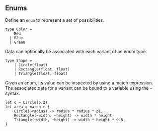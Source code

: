 ## Enums

Define an `enum` to represent a set of possibilities.
```
type Color =
    Red
  | Blue
  | Green
```

Data can optionally be associated with each variant of an enum type.
```
type Shape =
    | Circle(float)
    | Rectangle(float, float)
    | Triangle(float, float)
```

Given an enum, its value can be inspected by using a match expression.
The associated data for a variant can be bound to a variable using the `~` syntax.
```
let c = Circle(5.2)
let area = match c {
    Circle(~radius) -> radius * radius * pi,
    Rectangle(~width, ~height) -> width * height,
    Triangle(~width, ~height) -> width * height * 0.5,
}
```